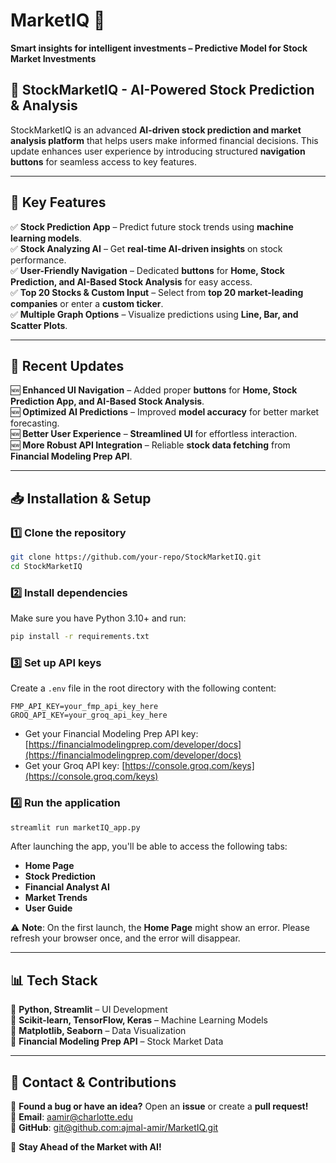 # MarketIQ 🚀

**Smart insights for intelligent investments – Predictive Model for Stock Market Investments**

## 📢 StockMarketIQ - AI-Powered Stock Prediction & Analysis

StockMarketIQ is an advanced **AI-driven stock prediction and market analysis platform** that helps users make informed financial decisions. This update enhances user experience by introducing structured **navigation buttons** for seamless access to key features.

---

## 🔹 Key Features

✅ **Stock Prediction App** – Predict future stock trends using **machine learning models**.  
✅ **Stock Analyzing AI** – Get **real-time AI-driven insights** on stock performance.  
✅ **User-Friendly Navigation** – Dedicated **buttons** for **Home, Stock Prediction, and AI-Based Stock Analysis** for easy access.  
✅ **Top 20 Stocks & Custom Input** – Select from **top 20 market-leading companies** or enter a **custom ticker**.  
✅ **Multiple Graph Options** – Visualize predictions using **Line, Bar, and Scatter Plots**.

---

## 📌 Recent Updates

🆕 **Enhanced UI Navigation** – Added proper **buttons** for **Home, Stock Prediction App, and AI-Based Stock Analysis**.  
🆕 **Optimized AI Predictions** – Improved **model accuracy** for better market forecasting.  
🆕 **Better User Experience** – **Streamlined UI** for effortless interaction.  
🆕 **More Robust API Integration** – Reliable **stock data fetching** from **Financial Modeling Prep API**.

---

## 📥 Installation & Setup

### 1️⃣ Clone the repository

```bash
git clone https://github.com/your-repo/StockMarketIQ.git
cd StockMarketIQ
```

### 2️⃣ Install dependencies

Make sure you have Python 3.10+ and run:

```bash
pip install -r requirements.txt
```

### 3️⃣ Set up API keys

Create a `.env` file in the root directory with the following content:

```env
FMP_API_KEY=your_fmp_api_key_here
GROQ_API_KEY=your_groq_api_key_here
```

- Get your Financial Modeling Prep API key: [https://financialmodelingprep.com/developer/docs](https://financialmodelingprep.com/developer/docs)  
- Get your Groq API key: [https://console.groq.com/keys](https://console.groq.com/keys)

### 4️⃣ Run the application

```bash
streamlit run marketIQ_app.py
```

After launching the app, you'll be able to access the following tabs:
- **Home Page**
- **Stock Prediction**
- **Financial Analyst AI**
- **Market Trends**
- **User Guide**

⚠️ **Note**: On the first launch, the **Home Page** might show an error. Please refresh your browser once, and the error will disappear.

---

## 📊 Tech Stack

🔹 **Python, Streamlit** – UI Development  
🔹 **Scikit-learn, TensorFlow, Keras** – Machine Learning Models  
🔹 **Matplotlib, Seaborn** – Data Visualization  
🔹 **Financial Modeling Prep API** – Stock Market Data

---

## 📧 Contact & Contributions

📩 **Found a bug or have an idea?** Open an **issue** or create a **pull request!**  
📧 **Email**: [aamir@charlotte.edu](mailto:aamir@charlotte.edu)  
🔗 **GitHub**: [git@github.com:ajmal-amir/MarketIQ.git](https://github.com/ajmal-amir/MarketIQ.git)

🚀 **Stay Ahead of the Market with AI!**
